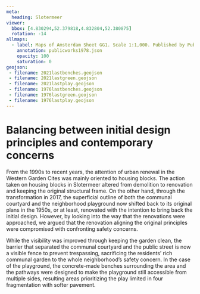 ```yaml
---
meta:
  heading: Slotermeer
viewer:
  bbox: [4.830294,52.379818,4.832804,52.380875]
  rotation: -14
allmaps:
  - label: Maps of Amsterdam Sheet GG1. Scale 1:1,000. Published by Public Works Department and its legal successors, 1979
    annotation: publicworks1978.json
    opacity: 100
    saturation: 0
geojson:
 - filename: 2021lastbenches.geojson
 - filename: 2021lastgreen.geojson
 - filename: 2021lastplay.geojson
 - filename: 1976lastbenches.geojson
 - filename: 1976lastgreen.geojson
 - filename: 1976lastplay.geojson
---
```

# Balancing between initial design principles and contemporary concerns
From the 1990s to recent years, the attention of urban renewal in the Western Garden Cites was mainly oriented to housing blocks. The action taken on housing blocks in Slotermeer altered from demolition to renovation and keeping the original structural frame. On the other hand, through the transformation in 2017, the superficial outline of both the communal courtyard and the neighborhood playground now shifted back to its original plans in the 1950s, or at least, renovated with the intention to bring back the initial design. However, by looking into the way that the renovations were approached, we argued that the renovation aligning the original principles were compromised with confronting safety concerns. 

While the visibility was improved through keeping the garden clean, the barrier that separated the communal courtyard and the public street is now a visible fence to prevent trespassing, sacrificing the residents’ rich communal garden to the whole neighborhood’s safety concern. In the case of the playground, the concrete-made benches surrounding the area and the pathways were designed to make the playground still accessible from multiple sides, resulting areas prioritizing the play limited in four fragmentation with softer pavement.